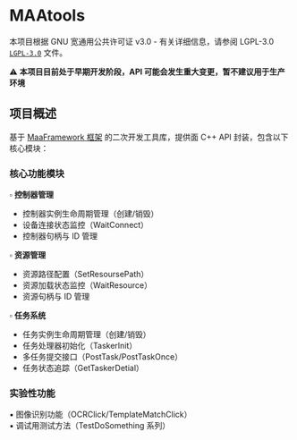 # MAAtools


本项目根据 GNU 宽通用公共许可证 v3.0 - 有关详细信息，请参阅 LGPL-3.0 
[`LGPL-3.0`](./LICENSE.md) 文件。

⚠️ **本项目目前处于早期开发阶段，API 可能会发生重大变更，暂不建议用于生产环境**

## 项目概述

基于 [MaaFramework 框架](https://github.com/MaaXYZ/MaaFramework) 的二次开发工具库，提供面 C++ API 封装，包含以下核心模块：

### 核心功能模块
▫ **控制器管理**  
- 控制器实例生命周期管理（创建/销毁）
- 设备连接状态监控（WaitConnect）
- 控制器句柄与 ID 管理

▫ **资源管理**  
- 资源路径配置（SetResoursePath）
- 资源加载状态监控（WaitResource）
- 资源句柄与 ID 管理

▫ **任务系统**  
- 任务实例生命周期管理（创建/销毁）
- 任务处理器初始化（TaskerInit）
- 多任务提交接口（PostTask/PostTaskOnce）
- 任务状态追踪（GetTaskerDetial）

### 实验性功能
▪ 图像识别功能（OCRClick/TemplateMatchClick）  
▪ 调试用测试方法（TestDoSomething 系列）
